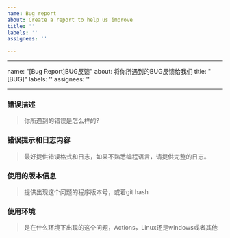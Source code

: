 ```yaml
---
name: Bug report
about: Create a report to help us improve
title: ''
labels: ''
assignees: ''

---
```


---
name: "[Bug Report]BUG反馈"
about: 将你所遇到的BUG反馈给我们
title: "[BUG]"
labels: ''
assignees: ''

---

### 错误描述
> 你所遇到的错误是怎么样的?

### 错误提示和日志内容
> 最好提供错误格式和日志，如果不熟悉编程语言，请提供完整的日志。

### 使用的版本信息
> 提供出现这个问题的程序版本号，或着git hash

### 使用环境
> 是在什么环境下出现的这个问题，Actions，Linux还是windows或者其他
